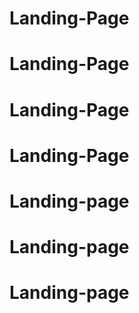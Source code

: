 # Landing-Page
# Landing-Page
# Landing-Page
# Landing-Page
# Landing-page
# Landing-page
# Landing-page
